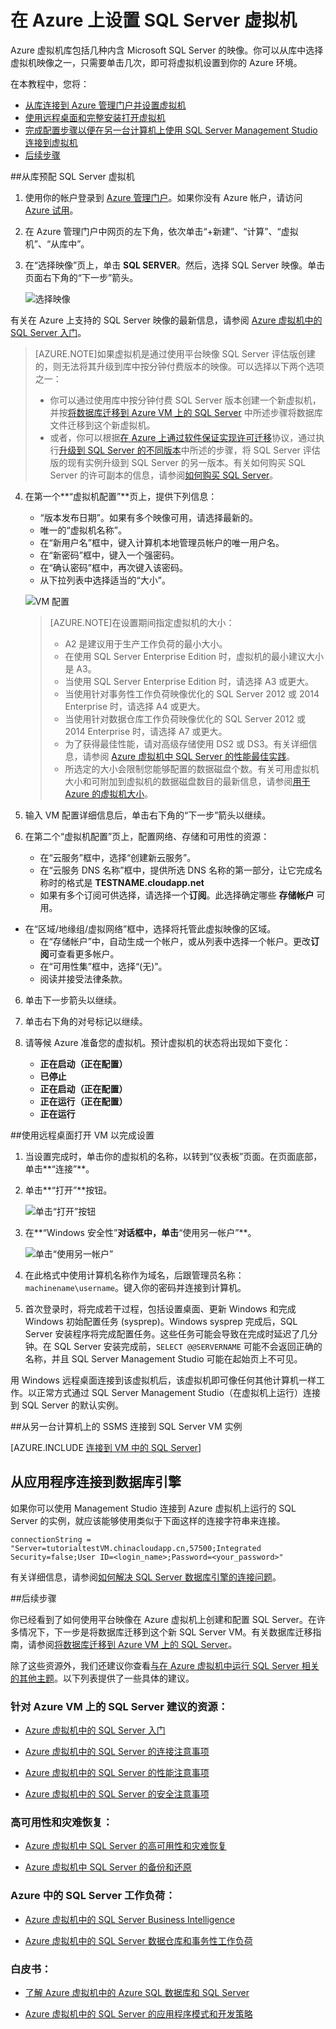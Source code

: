 <properties 
	pageTitle="在 Azure 中预配 SQL Server 虚拟机" 
	description="指导你在 Azure 上创建和配置 SQL Server 虚拟机的教程。" 
	services="virtual-machines" 
	documentationCenter="" 
	authors="rothja" 
	manager="jeffreyg" 
	editor="monicar"/>

<tags 
	ms.service="virtual-machines" 
	ms.date="07/28/2015" 
	wacn.date="09/18/2015"/>

# 在 Azure 上设置 SQL Server 虚拟机 #

Azure 虚拟机库包括几种内含 Microsoft SQL Server 的映像。你可以从库中选择虚拟机映像之一，只需要单击几次，即可将虚拟机设置到你的 Azure 环境。

在本教程中，您将：

* [从库连接到 Azure 管理门户并设置虚拟机](#Provision)
* [使用远程桌面和完整安装打开虚拟机](#RemoteDesktop)
* [完成配置步骤以便在另一台计算机上使用 SQL Server Management Studio 连接到虚拟机](#SSMS)
* [后续步骤](#Optional)

##<a id="Provision">从库预配 SQL Server 虚拟机</a>

1. 使用你的帐户登录到 [Azure 管理门户](http://manage.windowsazure.cn)。如果你没有 Azure 帐户，请访问 [Azure 试用](/pricing/1rmb-trial/)。

2. 在 Azure 管理门户中网页的左下角，依次单击“+新建”、“计算”、“虚拟机”、“从库中”。

3. 在“选择映像”页上，单击 **SQL SERVER**。然后，选择 SQL Server 映像。单击页面右下角的“下一步”箭头。

	![选择映像](./media/virtual-machines-provision-sql-server/choose-sql-vm.png)

有关在 Azure 上支持的 SQL Server 映像的最新信息，请参阅 [Azure 虚拟机中的 SQL Server 入门](/documentation/articles/virtual-machines-sql-server-infrastructure-services)。

>[AZURE.NOTE]如果虚拟机是通过使用平台映像 SQL Server 评估版创建的，则无法将其升级到库中按分钟付费版本的映像。可以选择以下两个选项之一：
>
> - 你可以通过使用库中按分钟付费 SQL Server 版本创建一个新虚拟机，并按[将数据库迁移到 Azure VM 上的 SQL Server](virtual-machines-migrate-onpremises-database) 中所述步骤将数据库文件迁移到这个新虚拟机。
> - 或者，你可以根据[在 Azure 上通过软件保证实现许可迁移](http://azure.microsoft.com/pricing/license-mobility/)协议，通过执行[升级到 SQL Server 的不同版本](https://msdn.microsoft.com/library/cc707783.aspx)中所述的步骤，将 SQL Server 评估版的现有实例升级到 SQL Server 的另一版本。有关如何购买 SQL Server 的许可副本的信息，请参阅[如何购买 SQL Server](http://www.microsoft.com/sqlserver/get-sql-server/how-to-buy.aspx)。

4. 在第一个**“虚拟机配置”**页上，提供下列信息：
	- “版本发布日期”。如果有多个映像可用，请选择最新的。
	- 唯一的“虚拟机名称”。
	- 在“新用户名”框中，键入计算机本地管理员帐户的唯一用户名。
	- 在“新密码”框中，键入一个强密码。 
	- 在“确认密码”框中，再次键入该密码。
	- 从下拉列表中选择适当的“大小”。 

	![VM 配置](./media/virtual-machines-provision-sql-server/4VM-Config.png)

	>[AZURE.NOTE]在设置期间指定虚拟机的大小：
 	>
	> - A2 是建议用于生产工作负荷的最小大小。 
    > - 在使用 SQL Server Enterprise Edition 时，虚拟机的最小建议大小是 A3。
    > - 当使用 SQL Server Enterprise Edition 时，请选择 A3 或更大。
   	> - 当使用针对事务性工作负荷映像优化的 SQL Server 2012 或 2014 Enterprise 时，请选择 A4 或更大。  
   	> - 当使用针对数据仓库工作负荷映像优化的 SQL Server 2012 或 2014 Enterprise 时，请选择 A7 或更大。 
   	> - 为了获得最佳性能，请对高级存储使用 DS2 或 DS3。有关详细信息，请参阅 [Azure 虚拟机中 SQL Server 的性能最佳实践](https://msdn.microsoft.com/library/azure/dn133149.aspx)。
   	> - 所选定的大小会限制您能够配置的数据磁盘个数。有关可用虚拟机大小和可附加到虚拟机的数据磁盘数目的最新信息，请参阅[用于 Azure 的虚拟机大小](virtual-machines-size-specs.md)。

5. 输入 VM 配置详细信息后，单击右下角的“下一步”箭头以继续。

5. 在第二个“虚拟机配置”页上，配置网络、存储和可用性的资源：
	- 在“云服务”框中，选择“创建新云服务”。
	- 在“云服务 DNS 名称”框中，提供所选 DNS 名称的第一部分，让它完成名称时的格式是 **TESTNAME.cloudapp.net** 
	- 如果有多个订阅可供选择，请选择一个**订阅**。此选择确定哪些 **存储帐户** 可用。
- 在“区域/地缘组/虚拟网络”框中，选择将托管此虚拟映像的区域。
	- 在“存储帐户”中，自动生成一个帐户，或从列表中选择一个帐户。更改**订阅**可查看更多帐户。 
	- 在“可用性集”框中，选择“(无)”。
	- 阅读并接受法律条款。
	

6. 单击下一步箭头以继续。


7. 单击右下角的对号标记以继续。

8. 请等候 Azure 准备您的虚拟机。预计虚拟机的状态将出现如下变化：

	- **正在启动（正在配置）**
	- **已停止**
	- **正在启动（正在配置）**
	- **正在运行（正在配置）**
	- **正在运行**
	

##<a id="RemoteDesktop">使用远程桌面打开 VM 以完成设置</a>

1. 当设置完成时，单击你的虚拟机的名称，以转到“仪表板”页面。在页面底部，单击**“连接”**。

2. 单击**“打开”**按钮。

	![单击“打开”按钮](./media/virtual-machines-provision-sql-server/click-open-to-connect.png)

3. 在**“Windows 安全性”**对话框中，单击**“使用另一帐户”**。

	![单击“使用另一帐户”](./media/virtual-machines-provision-sql-server/credentials.png)

4. 在此格式中使用计算机名称作为域名，后跟管理员名称：`machinename\username`。键入你的密码并连接到计算机。

4. 首次登录时，将完成若干过程，包括设置桌面、更新 Windows 和完成 Windows 初始配置任务 (sysprep)。Windows sysprep 完成后，SQL Server 安装程序将完成配置任务。这些任务可能会导致在完成时延迟了几分钟。在 SQL Server 安装完成前，`SELECT @@SERVERNAME` 可能不会返回正确的名称，并且 SQL Server Management Studio 可能在起始页上不可见。

用 Windows 远程桌面连接到该虚拟机后，该虚拟机即可像任何其他计算机一样工作。以正常方式通过 SQL Server Management Studio（在虚拟机上运行）连接到 SQL Server 的默认实例。

##<a id="SSMS">从另一台计算机上的 SSMS 连接到 SQL Server VM 实例</a>

[AZURE.INCLUDE [连接到 VM 中的 SQL Server](../includes/virtual-machines-sql-server-connection-steps.md)]

## <a id="cdea">从应用程序连接到数据库引擎</a>

如果你可以使用 Management Studio 连接到 Azure 虚拟机上运行的 SQL Server 的实例，就应该能够使用类似于下面这样的连接字符串来连接。

	connectionString = "Server=tutorialtestVM.chinacloudapp.cn,57500;Integrated Security=false;User ID=<login_name>;Password=<your_password>"

有关详细信息，请参阅[如何解决 SQL Server 数据库引擎的连接问题](http://social.technet.microsoft.com/wiki/contents/articles/how-to-troubleshoot-connecting-to-the-sql-server-database-engine.aspx)。

##<a id="Optional">后续步骤</a>

你已经看到了如何使用平台映像在 Azure 虚拟机上创建和配置 SQL Server。在许多情况下，下一步是将数据库迁移到这个新 SQL Server VM。有关数据库迁移指南，请参阅[将数据库迁移到 Azure VM 上的 SQL Server](/documentation/articles/virtual-machines-migrate-onpremises-database)。

除了这些资源外，我们还建议你查看[与在 Azure 虚拟机中运行 SQL Server 相关的其他主题](/documentation/articles/virtual-machines-sql-server-infrastructure-services)。以下列表提供了一些具体的建议。

### 针对 Azure VM 上的 SQL Server 建议的资源：
- [Azure 虚拟机中的 SQL Server 入门](/documentation/articles/virtual-machines-sql-server-infrastructure-services)

- [Azure 虚拟机中的 SQL Server 的连接注意事项](/documentation/articles/virtual-machines-sql-server-connectivity)

- [Azure 虚拟机中的 SQL Server 的性能注意事项](http://go.microsoft.com/fwlink/?LinkId=294724)

- [Azure 虚拟机中的 SQL Server 的安全注意事项](http://go.microsoft.com/fwlink/p/?LinkId=294725)

### 高可用性和灾难恢复：
- [Azure 虚拟机中 SQL Server 的高可用性和灾难恢复](http://go.microsoft.com/fwlink/p/?LinkId=294727)

- [Azure 虚拟机中 SQL Server 的备份和还原](http://go.microsoft.com/fwlink/p/?LinkId=294728)

### Azure 中的 SQL Server 工作负荷：
- [Azure 虚拟机中的 SQL Server Business Intelligence](http://go.microsoft.com/fwlink/p/?LinkId=294729)

- [Azure 虚拟机中的 SQL Server 数据仓库和事务性工作负荷](/documentation/articles/virtual-machines-sql-server-dw-and-oltp-workloads)

### 白皮书：
- [了解 Azure 虚拟机中的 Azure SQL 数据库和 SQL Server](sql-database//documentation/articles/data-management-azure-sql-database-and-sql-server-iaas)

- [Azure 虚拟机中的 SQL Server 的应用程序模式和开发策略](http://msdn.microsoft.com/zh-cn/library/azure/dn574746.aspx)

<!---HONumber=70-->